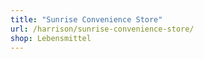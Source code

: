 ```yaml
---
title: "Sunrise Convenience Store"
url: /harrison/sunrise-convenience-store/
shop: Lebensmittel
---
```


